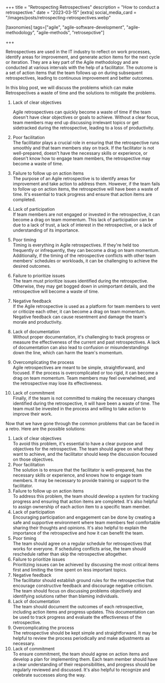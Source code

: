 +++
title = "Retrospecting Retrospectives"
description = "How to conduct a retrospective."
date = "2023-03-15"
[extra]
social_media_card = "/images/posts/retrospecting-retrospectives.webp"

[taxonomies]
tags=["agile", "agile-software-development", "agile-methodology", "agile-methods", "retrosepctive"]

+++

Retrospectives are used in the IT industry to reflect on work processes, identify areas for improvement, and generate action items for the next cycle or iteration. They are a key part of the Agile methodology and are conducted at various intervals with the help of a facilitator. The outcome is a set of action items that the team follows up on during subsequent retrospectives, leading to continuous improvement and better outcomes.

In this blog post, we will discuss the problems which can make Retrospectives a waste of time and the solutions to mitigate the problems.

1. Lack of clear objectives

   Agile retrospectives can quickly become a waste of time if the team doesn't have clear objectives or goals to achieve. Without a clear focus, team members may end up discussing irrelevant topics or get sidetracked during the retrospective, leading to a loss of productivity.

2. Poor facilitation  
   The facilitator plays a crucial role in ensuring that the retrospective runs smoothly and that team members stay on track. If the facilitator is not well-prepared, doesn't have the necessary skills or experience, or doesn't know how to engage team members, the retrospective may become a waste of time.
3. Failure to follow up on action items  
   The purpose of an Agile retrospective is to identify areas for improvement and take action to address them. However, if the team fails to follow up on action items, the retrospective will have been a waste of time. It's essential to track progress and ensure that action items are completed.
4. Lack of participation  
   If team members are not engaged or invested in the retrospective, it can become a drag on team momentum. This lack of participation can be due to a lack of trust, a lack of interest in the retrospective, or a lack of understanding of its importance.
5. Poor timing  
   Timing is everything in Agile retrospectives. If they're held too frequently or infrequently, they can become a drag on team momentum. Additionally, if the timing of the retrospective conflicts with other team members' schedules or workloads, it can be challenging to achieve the desired outcomes.
6. Failure to prioritize issues  
   The team must prioritize issues identified during the retrospective. Otherwise, they may get bogged down in unimportant details, and the retrospective will become a waste of time.
7. Negative feedback  
   If the Agile retrospective is used as a platform for team members to vent or criticize each other, it can become a drag on team momentum. Negative feedback can cause resentment and damage the team's morale and productivity.
8. Lack of documentation  
   Without proper documentation, it's challenging to track progress or measure the effectiveness of the current and past retrospectives. A lack of documentation can also lead to confusion or misunderstandings down the line, which can harm the team's momentum.
9. Overcomplicating the process  
   Agile retrospectives are meant to be simple, straightforward, and focused. If the process is overcomplicated or too rigid, it can become a drag on team momentum. Team members may feel overwhelmed, and the retrospective may lose its effectiveness.
10. Lack of commitment  
    Finally, if the team is not committed to making the necessary changes identified during the retrospective, it will have been a waste of time. The team must be invested in the process and willing to take action to improve their work.

Now that we have gone through the common problems that can be faced in a retro. Here are the possible solutions:

1. Lack of clear objectives  
   To avoid this problem, it's essential to have a clear purpose and objectives for the retrospective. The team should agree on what they want to achieve, and the facilitator should keep the discussion focused on those objectives.
2. Poor facilitation  
   The solution is to ensure that the facilitator is well-prepared, has the necessary skills or experience, and knows how to engage team members. It may be necessary to provide training or support to the facilitator.
3. Failure to follow up on action items  
   To address this problem, the team should develop a system for tracking progress and ensuring that action items are completed. It's also helpful to assign ownership of each action item to a specific team member.
4. Lack of participation  
   Encouraging participation and engagement can be done by creating a safe and supportive environment where team members feel comfortable sharing their thoughts and opinions. It's also helpful to explain the importance of the retrospective and how it can benefit the team.
5. Poor timing  
   The team should agree on a regular schedule for retrospectives that works for everyone. If scheduling conflicts arise, the team should reschedule rather than skip the retrospective altogether.
6. Failure to prioritize issues  
   Prioritizing issues can be achieved by discussing the most critical items first and limiting the time spent on less important topics.
7. Negative feedback  
   The facilitator should establish ground rules for the retrospective that encourage constructive feedback and discourage negative criticism. The team should focus on discussing problems objectively and identifying solutions rather than blaming individuals.
8. Lack of documentation  
   The team should document the outcomes of each retrospective, including action items and progress updates. This documentation can be used to track progress and evaluate the effectiveness of the retrospective.
9. Overcomplicating the process  
   The retrospective should be kept simple and straightforward. It may be helpful to review the process periodically and make adjustments as necessary.
10. Lack of commitment  
    To ensure commitment, the team should agree on action items and develop a plan for implementing them. Each team member should have a clear understanding of their responsibilities, and progress should be regularly reviewed and discussed. It's also helpful to recognize and celebrate successes along the way.
